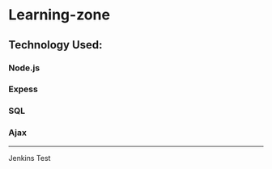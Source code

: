 # Learning-zone

## Technology Used:

### Node.js
### Expess
### SQL
### Ajax


---------------
Jenkins Test